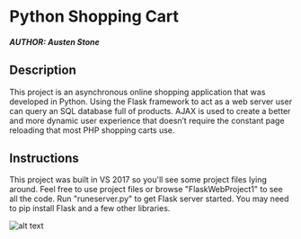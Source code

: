 # Python Shopping Cart
##### AUTHOR: Austen Stone

## Description
This project is an asynchronous online shopping application that was developed in Python. Using the Flask framework to act as a web server user can query an SQL database full of products. AJAX is used to create a better and more dynamic user experience that doesn’t require the constant page reloading that most PHP shopping carts use.
  
## Instructions
This project was built in VS 2017 so you'll see some project files lying around. Feel free to use project files or browse "FlaskWebProject1" to see all the code. Run "runeserver.py" to get Flask server started. You may need to pip install Flask and a few other libraries.

![alt text](http://austenstone.com/COP/chrome_2017-07-28_21-45-50.png)